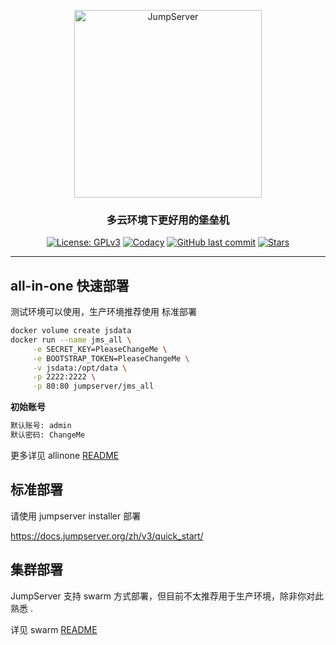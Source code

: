 <p align="center">
  <a href="https://jumpserver.org"><img src="https://download.jumpserver.org/images/jumpserver-logo.svg" alt="JumpServer" width="300" /></a>
</p>
<h3 align="center">多云环境下更好用的堡垒机</h3>

<p align="center">
  <a href="https://www.gnu.org/licenses/gpl-3.0.html"><img src="https://img.shields.io/github/license/jumpserver/Dockerfile" alt="License: GPLv3"></a>
  <a href="https://hub.docker.com/u/jumpserver"><img src="https://img.shields.io/docker/pulls/jumpserver/jms_all.svg" alt="Codacy"></a>
  <a href="https://github.com/jumpserver/Dockerfile/commits"><img alt="GitHub last commit" src="https://img.shields.io/github/last-commit/jumpserver/Dockerfile.svg" /></a>
  <a href="https://github.com/jumpserver/Dockerfile"><img src="https://img.shields.io/github/stars/jumpserver/Dockerfile?color=%231890FF&style=flat-square" alt="Stars"></a>
</p>

--------------------------


## all-in-one 快速部署
测试环境可以使用，生产环境推荐使用 标准部署

```sh
docker volume create jsdata
docker run --name jms_all \
     -e SECRET_KEY=PleaseChangeMe \
     -e BOOTSTRAP_TOKEN=PleaseChangeMe \
     -v jsdata:/opt/data \
     -p 2222:2222 \
     -p 80:80 jumpserver/jms_all
```

**初始账号**
```bash
默认账号: admin
默认密码: ChangeMe
```

更多详见 allinone [README](allinone)


## 标准部署

请使用 jumpserver installer 部署

https://docs.jumpserver.org/zh/v3/quick_start/


## 集群部署

JumpServer 支持 swarm 方式部署，但目前不太推荐用于生产环境，除非你对此熟悉 .

详见 swarm [README](swarm)
